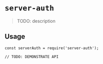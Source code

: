 # `server-auth`

> TODO: description

## Usage

```
const serverAuth = require('server-auth');

// TODO: DEMONSTRATE API
```
